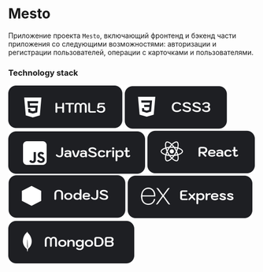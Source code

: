 # Mesto
Приложение проекта `Mesto`, включающий фронтенд и бэкенд части приложения со следующими возможностями: авторизации и регистрации пользователей, операции с карточками и пользователями. 

### Technology stack
![HTML](https://github.com/kotevega/kotevega/blob/main/images/html5.svg) ![CSS](https://github.com/kotevega/kotevega/blob/main/images/css3.svg) ![JS](https://github.com/kotevega/kotevega/blob/main/images/java-scipt.svg) ![React](https://github.com/kotevega/kotevega/blob/main/images/react.svg) ![Node.JS](https://github.com/kotevega/kotevega/blob/main/images/node.svg) ![Express](https://github.com/kotevega/kotevega/blob/main/images/express.svg) ![Mongo DB](https://github.com/kotevega/kotevega/blob/main/images/mongoDB.svg)
